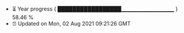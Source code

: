 - ⏳ Year progress { █████████████████▁▁▁▁▁▁▁▁▁▁▁▁▁ } 58.46 %
- ⏰ Updated on Mon, 02 Aug 2021 09:21:26 GMT

